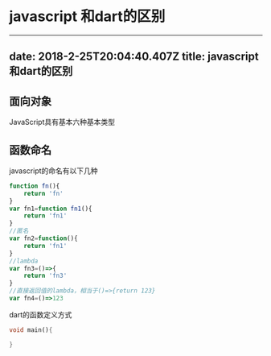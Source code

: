 # javascript 和dart的区别
---
date: 2018-2-25T20:04:40.407Z
title: javascript 和dart的区别
---
## 面向对象
JavaScript具有基本六种基本类型

## 函数命名
javascript的命名有以下几种
```javascript
function fn(){
	return 'fn'
}
var fn1=function fn1(){
	return 'fn1'
}
//匿名
var fn2=function(){
	return 'fn1'
}
//lambda
var fn3=()=>{
	return 'fn3'
}
//直接返回值的lambda，相当于()=>{return 123}
var fn4=()=>123
```

dart的函数定义方式
```dart
void main(){

}
```